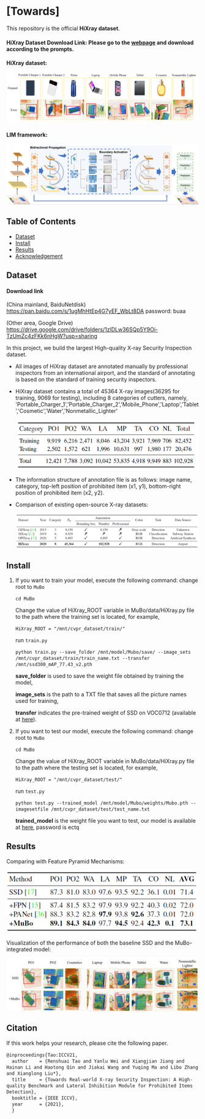 # [Towards]

This repository is the official **HiXray dataset**.
#### HiXray Dataset Download Link: Please go to the [webpage](https://github.com/DIG-Beihang/XrayDetection) and download according to the prompts.

#### HiXray dataset:

<div align=center>
    <img src="images/samples.png"/>
</div>

#### LIM framework:

![MuBo](images/Framework.jpg)



## Table of Contents

- [Dataset](#dataset)
- [Install](#install)
- [Results](#results)
- [Acknowledgement](#Acknowledgement)  


## Dataset
 
#### Download link
(China mainland, BaiduNetdisk) https://pan.baidu.com/s/1ugMhHtEp4G7yEF_WbLt8DA password: buaa

(Other area, Google Drive) https://drive.google.com/drive/folders/1zlDLw36SQp5Y9Oi-TzUmZc4zFKk6nHgW?usp=sharing


In this project, we build the largest High-quality X-ray Security Inspection dataset.

- All images of HiXray dataset are annotated manually by professional inspectors from an international airport, and the standard of annotating is based on the standard of training security inspectors.

- HiXray dataset contains a total of 45364 X-ray images(36295 for training, 9069 for testing), including 8 categories of cutters, namely, 'Portable_Charger_1','Portable_Charger_2','Mobile_Phone','Laptop','Tablet','Cosmetic','Water','Nonmetallic_Lighter'

	<div align=center>
	    <img src="images/statistics.png"/>
	</div>

- The information structure of annotation file is as follows: 
	image name, category, top-left position of prohibited item (x1, y1), bottom-right position of prohibited item (x2, y2).
	
- Comparison of existing open-source X-ray datasets:
	<div align=center>
	    <img src="images/dataset_comparison.png"/>
	</div>
## Install
1. If you want to train your model, execute the following command:
   change root to `MuBo`
   ```
   cd MuBo
   ```

   Change the value of HiXray_ROOT variable in MuBo/data/HiXray.py file to the path where the training set is located, for example, 
   ```
   HiXray_ROOT = "/mnt/cvpr_dataset/train/"
   ```
   run `train.py`
   ```
   python train.py --save_folder /mnt/model/Mubo/save/ --image_sets /mnt/cvpr_dataset/train/train_name.txt --transfer /mnt/ssd300_mAP_77.43_v2.pth
   ```
   **save_folder** is used to save the weight file obtained by training the model, 

   **image_sets**  is the path to a TXT file that saves all the picture names used for training, 

   **transfer** indicates the pre-trained weight of SSD on VOC0712 (available at [here](https://s3.amazonaws.com/amdegroot-models/ssd300_mAP_77.43_v2.pth)).

2. If you want to test our model, execute the following command:
   change root to `MuBo`
   ```
   cd MuBo
   ```

   Change the value of HiXray_ROOT variable in MuBo/data/HiXray.py file to the path where the testing set is located, for example, 
   ```
   HiXray_ROOT = "/mnt/cvpr_dataset/test/"
   ```
   run `test.py`
   ```
   python test.py --trained_model /mnt/model/Mubo/weights/Mubo.pth --imagesetfile /mnt/cvpr_dataset/test/test_name.txt
   ```

   **trained_model** is the weight file you want to test, our model is available at [here](https://pan.baidu.com/s/1hCIe--hGCVjphceiUnKm0A), password is ectq

## Results
Comparing with Feature Pyramid Mechanisms:

<div align=center>
    <img src="images/results_table5.png"/>
</div>

Visualization of the performance of both the baseline SSD and the MuBo-integrated model:

<div align=center>
    <img src="images/performance.png"/>
</div>

## Citation
If this work helps your research, please cite the following paper.
```
@inproceedings{Tao:ICCV21,
  author    = {Renshuai Tao and Yanlu Wei and Xiangjian Jiang and Hainan Li and Haotong Qin and Jiakai Wang and Yuqing Ma and Libo Zhang and Xianglong Liu*},
  title     = {Towards Real-world X-ray Security Inspection: A High-quality Benchmark and Lateral Inhibition Module for Prohibited Items Detection},
  booktitle = {IEEE ICCV},
  year      = {2021},
  } 

```


